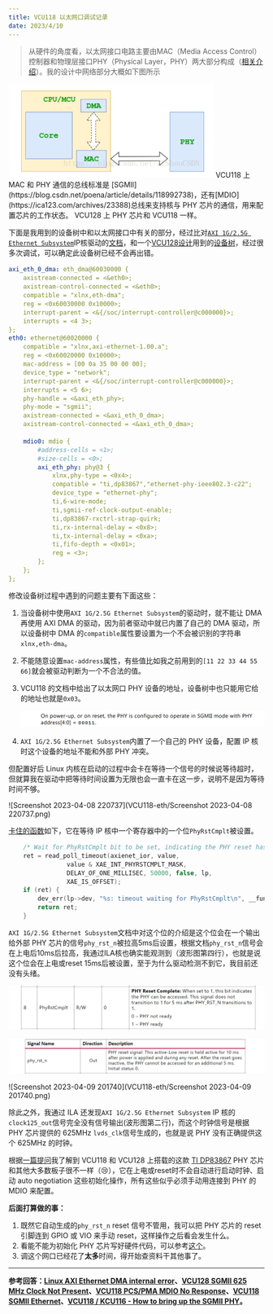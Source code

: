 ```yaml
---
title: VCU118 以太网口调试记录
date: 2023/4/10 
---
```


>从硬件的角度看，以太网接口电路主要由MAC（Media Access Control）控制器和物理层接口PHY（Physical Layer，PHY）两大部分构成（[相关介绍](https://developer.aliyun.com/article/1134812)）。我的设计中网络部分大概如下图所示
<img src="VCU118-eth/image-20230410104203692.png" alt="image-20230410104203692" style="zoom:67%;" />
VCU118 上 MAC 和 PHY 通信的总线标准是 [SGMII](https://blog.csdn.net/poena/article/details/118992738)，还有[MDIO](https://ica123.com/archives/23388)总线来支持核与 PHY 芯片的通信，用来配置芯片的工作状态。
VCU128 上 PHY 芯片和 VCU118 一样。


下面是我用到的设备树中和以太网接口中有关的部分，经过比对[`AXI 1G/2.5G Ethernet Subsystem`](https://www.xilinx.com/content/dam/xilinx/support/documents/ip_documentation/axi_ethernet/v7_2/pg138-axi-ethernet.pdf)IP核驱动的[文档](https://github.com/Xilinx/linux-xlnx/blob/master/Documentation/devicetree/bindings/net/xilinx_axienet.txt)，和一个[VCU128设计](https://github.com/jiegec/rocket-chip-vcu128)用到的[设备树](https://github.com/jiegec/u-boot/blob/rocket-chip-vcu128/arch/riscv/dts/rocket-chip-vcu128.dtsi)，经过很多次调试，可以确定此设备树已经不会再出错。

```yaml
axi_eth_0_dma: eth_dma@60030000 {
    axistream-connected = <&eth0>;
    axistream-control-connected = <&eth0>; 
    compatible = "xlnx,eth-dma";
    reg = <0x60030000 0x10000>;
    interrupt-parent = <&{/soc/interrupt-controller@c000000}>;
    interrupts = <4 3>;
};
eth0: ethernet@60020000 {
    compatible = "xlnx,axi-ethernet-1.00.a";
    reg = <0x60020000 0x10000>;
    mac-address = [00 0a 35 00 00 00];
    device_type = "network";
    interrupt-parent = <&{/soc/interrupt-controller@c000000}>;
    interrupts = <5 6>;
    phy-handle = <&axi_eth_phy>;
    phy-mode = "sgmii";
    axistream-connected = <&axi_eth_0_dma>;
    axistream-control-connected = <&axi_eth_0_dma>; 

    mdio0: mdio {
        #address-cells = <1>;
        #size-cells = <0>;
        axi_eth_phy: phy@3 {
            xlnx,phy-type = <0x4>;
            compatible = "ti,dp83867","ethernet-phy-ieee802.3-c22";
            device_type = "ethernet-phy";
            ti,6-wire-mode;
            ti,sgmii-ref-clock-output-enable;
            ti,dp83867-rxctrl-strap-quirk;
            ti,rx-internal-delay = <0x8>;
            ti,tx-internal-delay = <0xa>;
            ti,fifo-depth = <0x01>;
            reg = <3>;
        };
    };
};
```

修改设备树过程中遇到的问题主要有下面这些：

1. 当设备树中使用`AXI 1G/2.5G Ethernet Subsystem`的驱动时，就不能让 DMA 再使用 AXI DMA 的驱动，因为前者驱动中就已内置了自己的 DMA 驱动，所以设备树中 DMA 的`compatible`属性要设置为一个不会被识别的字符串 `xlnx,eth-dma`。

2. 不能随意设置`mac-address`属性，有些值比如我之前用到的`[11 22 33 44 55 66]`就会被驱动判断为一个不合法的值。

3. VCU118 的文档中给出了以太网口 PHY 设备的地址，设备树中也只能用它给的地址也就是`0x03`。

   ![image-20230410100958898](VCU118-eth/image-20230410100958898.png)

4. `AXI 1G/2.5G Ethernet Subsystem`内置了一个自己的 PHY 设备，配置 IP 核时这个设备的地址不能和外部 PHY 冲突。

但配置好后 Linux 内核在启动的过程中会卡在等待一个信号的时候说等待超时，但就算我在驱动中把等待时间设置为无限也会一直卡在这一步，说明不是因为等待时间不够。

![Screenshot 2023-04-08 220737](VCU118-eth/Screenshot 2023-04-08 220737.png)

[卡住的函数](https://elixir.bootlin.com/linux/latest/C/ident/__axienet_device_reset)如下，它在等待 IP 核中一个寄存器中的一个位`PhyRstCmplt`被设置。

```C
	/* Wait for PhyRstCmplt bit to be set, indicating the PHY reset has finished */
	ret = read_poll_timeout(axienet_ior, value,
				value & XAE_INT_PHYRSTCMPLT_MASK,
				DELAY_OF_ONE_MILLISEC, 50000, false, lp,
				XAE_IS_OFFSET);
	if (ret) {
		dev_err(lp->dev, "%s: timeout waiting for PhyRstCmplt\n", __func__);
		return ret;
	}
```

`AXI 1G/2.5G Ethernet Subsystem`文档中对这个位的介绍是这个位会在一个输出给外部 PHY 芯片的信号`phy_rst_n`被拉高5ms后设置，根据文档`phy_rst_n`信号会在上电后10ms后拉高，我通过ILA核也确实能观测到（波形图第四行），也就是说这个位会在上电或reset 15ms后被设置，至于为什么驱动检测不到它，我目前还没有头绪。

![image-20230410102403568](VCU118-eth/image-20230410102403568.png)

![image-20230410102742490](VCU118-eth/image-20230410102742490.png)

![Screenshot 2023-04-09 201740](VCU118-eth/Screenshot 2023-04-09 201740.png)

除此之外，我通过 ILA 还发现`AXI 1G/2.5G Ethernet Subsystem` IP 核的`clock125_out`信号完全没有信号输出(波形图第二行)，而这个时钟信号是根据 PHY 芯片提供的 625MHz `lvds_clk`信号生成的，也就是说 PHY 没有正确提供这个 625MHz 的时钟。

根据[一篇提问](https://support.xilinx.com/s/question/0D52E00006hpLU6SAM/vcu128-sgmii-625-mhz-clock-not-present?language=en_US)我了解到 VCU118 和 VCU128 上搭载的这款 [TI DP83867](https://www.ti.com/lit/ds/symlink/dp83867ir.pdf?ts=1681095138263&ref_url=https%253A%252F%252Fwww.ti.com%252Fproduct%252FDP83867IR) PHY 芯片和其他大多数板子很不一样（😢），它在上电或reset时不会自动进行启动时钟、启动 auto negotiation 这些初始化操作，所有这些似乎必须手动用连接到 PHY 的 MDIO 来配置。

**后面打算做的事：**

1. 既然它自动生成的`phy_rst_n` reset 信号不管用，我可以把 PHY 芯片的 reset 引脚连到 GPIO 或 VIO 来手动 reset，这样操作之后看会发生什么。
2. 看能不能为初始化 PHY 芯片写好硬件代码，可以参考[这个](https://github.com/alexforencich/verilog-ethernet/blob/master/example/VCU118/fpga_1g/rtl/fpga.v)。
3. 调这个网口已经花了**太多**时间，得开始查资料干其他事了。

------
**参考回答：[Linux AXI Ethernet DMA internal error](https://support.xilinx.com/s/question/0D52E00007G0lraSAB/linux-axi-ethernet-dma-internal-error?language=en_US)、[VCU128 SGMII 625 MHz Clock Not Present](https://support.xilinx.com/s/question/0D52E00006hpLU6SAM/vcu128-sgmii-625-mhz-clock-not-present?language=en_US)、[VCU118 PCS/PMA MDIO No Response](https://support.xilinx.com/s/question/0D52E00006iHjAjSAK/vcu118-pcspma-mdio-no-response?language=en_US)、[VCU118 SGMII Ethernet](https://support.xilinx.com/s/question/0D52E00006hpf65SAA/vcu118-sgmii-ethernet?language=en_US)、[VCU118 / KCU116 - How to bring up the SGMII PHY](https://support.xilinx.com/s/article/69494?language=en_US)。**